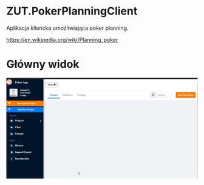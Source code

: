 # ZUT.PokerPlanningClient

Aplikacja kliencka umożliwiająca poker planning.

https://en.wikipedia.org/wiki/Planning_poker



# Główny widok
![pokerplanning_mainview](./pokerplanning_mainview.jpg)
